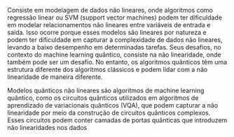 Consiste em modelagem de dados não lineares, onde algoritmos como regressão linear ou SVM (support vector machines) podem ter dificuldade em modelar relacionamentos não lineares entre variáveis de entrada e saída. Isso ocorre porque esses modelos são lineares por natureza e podem ter dificuldade em capturar a complexidade de dados não lineares, levando a baixo desempenho em determinadas tarefas. Seus desafios, no contexto do machine learning quântico, consiste na não linearidade, onde também pode ser um desafio. No entanto, os algoritmos quânticos têm uma estrutura diferente dos algoritmos clássicos e podem lidar com a não linearidade de maneira diferente.

Modelos quânticos não lineares são algoritmos de machine learning quântico, como os circuitos quânticos utilizados em algoritmos de aprendizado de variacionais quânticos (VQA), que podem capturar a não linearidade por meio da construção de circuitos quânticos complexos. Esses circuitos podem conter camadas de portas quânticas que introduzem não linearidades nos dados